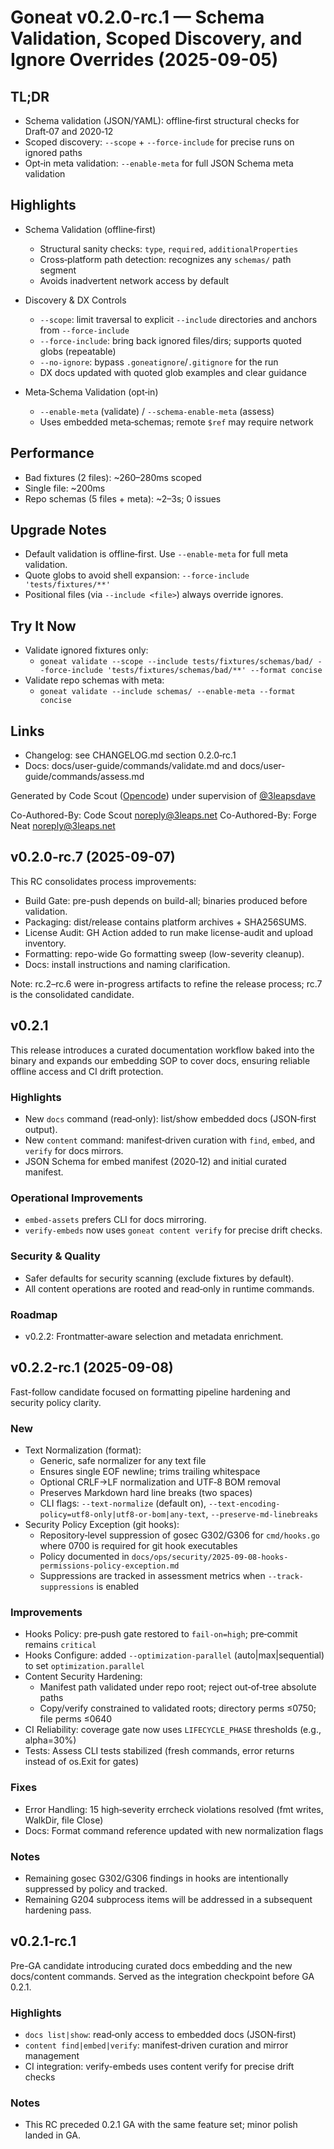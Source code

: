 # Goneat v0.2.0-rc.1 — Schema Validation, Scoped Discovery, and Ignore Overrides (2025-09-05)

## TL;DR

- Schema validation (JSON/YAML): offline‑first structural checks for Draft‑07 and 2020‑12
- Scoped discovery: `--scope` + `--force-include` for precise runs on ignored paths
- Opt‑in meta validation: `--enable-meta` for full JSON Schema meta validation

## Highlights

- Schema Validation (offline‑first)
  - Structural sanity checks: `type`, `required`, `additionalProperties`
  - Cross‑platform path detection: recognizes any `schemas/` path segment
  - Avoids inadvertent network access by default

- Discovery & DX Controls
  - `--scope`: limit traversal to explicit `--include` directories and anchors from `--force-include`
  - `--force-include`: bring back ignored files/dirs; supports quoted globs (repeatable)
  - `--no-ignore`: bypass `.goneatignore`/`.gitignore` for the run
  - DX docs updated with quoted glob examples and clear guidance

- Meta‑Schema Validation (opt‑in)
  - `--enable-meta` (validate) / `--schema-enable-meta` (assess)
  - Uses embedded meta‑schemas; remote `$ref` may require network

## Performance

- Bad fixtures (2 files): ~260–280ms scoped
- Single file: ~200ms
- Repo schemas (5 files + meta): ~2–3s; 0 issues

## Upgrade Notes

- Default validation is offline‑first. Use `--enable-meta` for full meta validation.
- Quote globs to avoid shell expansion: `--force-include 'tests/fixtures/**'`
- Positional files (via `--include <file>`) always override ignores.

## Try It Now

- Validate ignored fixtures only:
  - `goneat validate --scope --include tests/fixtures/schemas/bad/ --force-include 'tests/fixtures/schemas/bad/**' --format concise`
- Validate repo schemas with meta:
  - `goneat validate --include schemas/ --enable-meta --format concise`

## Links

- Changelog: see CHANGELOG.md section 0.2.0‑rc.1
- Docs: docs/user-guide/commands/validate.md and docs/user-guide/commands/assess.md

Generated by Code Scout ([Opencode](https://opencode.ai/)) under supervision of [@3leapsdave](https://github.com/3leapsdave)

Co-Authored-By: Code Scout <noreply@3leaps.net>
Co-Authored-By: Forge Neat <noreply@3leaps.net>
## v0.2.0-rc.7 (2025-09-07)

This RC consolidates process improvements:

- Build Gate: pre-push depends on build-all; binaries produced before validation.
- Packaging: dist/release contains platform archives + SHA256SUMS.
- License Audit: GH Action added to run make license-audit and upload inventory.
- Formatting: repo-wide Go formatting sweep (low-severity cleanup).
- Docs: install instructions and naming clarification.

Note: rc.2–rc.6 were in-progress artifacts to refine the release process; rc.7 is the consolidated candidate.
## v0.2.1

This release introduces a curated documentation workflow baked into the binary and expands our embedding SOP to cover docs, ensuring reliable offline access and CI drift protection.

### Highlights
- New `docs` command (read‑only): list/show embedded docs (JSON‑first output).
- New `content` command: manifest‑driven curation with `find`, `embed`, and `verify` for docs mirrors.
- JSON Schema for embed manifest (2020‑12) and initial curated manifest.

### Operational Improvements
- `embed-assets` prefers CLI for docs mirroring.
- `verify-embeds` now uses `goneat content verify` for precise drift checks.

### Security & Quality
- Safer defaults for security scanning (exclude fixtures by default).
- All content operations are rooted and read‑only in runtime commands.

### Roadmap
- v0.2.2: Frontmatter‑aware selection and metadata enrichment.

## v0.2.2-rc.1 (2025-09-08)

Fast-follow candidate focused on formatting pipeline hardening and security policy clarity.

### New
- Text Normalization (format):
  - Generic, safe normalizer for any text file
  - Ensures single EOF newline; trims trailing whitespace
  - Optional CRLF→LF normalization and UTF‑8 BOM removal
  - Preserves Markdown hard line breaks (two spaces)
  - CLI flags: `--text-normalize` (default on), `--text-encoding-policy=utf8-only|utf8-or-bom|any-text`, `--preserve-md-linebreaks`
- Security Policy Exception (git hooks):
  - Repository‑level suppression of gosec G302/G306 for `cmd/hooks.go` where 0700 is required for git hook executables
  - Policy documented in `docs/ops/security/2025-09-08-hooks-permissions-policy-exception.md`
  - Suppressions are tracked in assessment metrics when `--track-suppressions` is enabled

### Improvements
- Hooks Policy: pre‑push gate restored to `fail-on=high`; pre‑commit remains `critical`
- Hooks Configure: added `--optimization-parallel` (auto|max|sequential) to set `optimization.parallel`
- Content Security Hardening:
  - Manifest path validated under repo root; reject out‑of‑tree absolute paths
  - Copy/verify constrained to validated roots; directory perms ≤0750; file perms ≤0640
- CI Reliability: coverage gate now uses `LIFECYCLE_PHASE` thresholds (e.g., alpha=30%)
- Tests: Assess CLI tests stabilized (fresh commands, error returns instead of os.Exit for gates)

### Fixes
- Error Handling: 15 high‑severity errcheck violations resolved (fmt writes, WalkDir, file Close)
- Docs: Format command reference updated with new normalization flags

### Notes
- Remaining gosec G302/G306 findings in hooks are intentionally suppressed by policy and tracked.
- Remaining G204 subprocess items will be addressed in a subsequent hardening pass.

## v0.2.1-rc.1

Pre-GA candidate introducing curated docs embedding and the new docs/content commands. Served as the integration checkpoint before GA 0.2.1.

### Highlights
- `docs list|show`: read‑only access to embedded docs (JSON‑first)
- `content find|embed|verify`: manifest‑driven curation and mirror management
- CI integration: verify-embeds uses content verify for precise drift checks

### Notes
- This RC preceded 0.2.1 GA with the same feature set; minor polish landed in GA.
